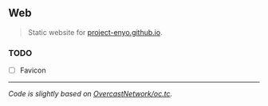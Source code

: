 Web
---

> Static website for [project-enyo.github.io](https://project-enyo.github.io).

### TODO

- [ ] Favicon

---

*Code is slightly based on [OvercastNetwork/oc.tc](https://github.com/OvercastNetwork/oc.tc).*
